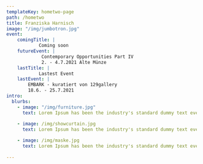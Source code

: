 ```yaml
---
templateKey: hometwo-page
path: /hometwo
title: Franziska Harnisch
image: "/img/jumbotron.jpg"
event:
    comingTitle: | 
            Coming soon
    futureEvent: |  
             Contemporary Opportunities Part IV
             2. - 4.7.2021 Alte Münze
    lastTitle: |  
            Lastest Event
    lastEvent: |
        EMBARK - kuratiert von 129gallery
        18.6. - 25.7.2021 
intro:
  blurbs:
    - image: "/img/furniture.jpg"
      text: Lorem Ipsum has been the industry's standard dummy text ever since the 1500s, when an unknown printer took a galley of type and scrambled it to make a type specimen book.
    
    - image: /img/showcurtain.jpg
      text: Lorem Ipsum has been the industry's standard dummy text ever since the 1500s, when an unknown printer took a galley of type and scrambled it to make a type specimen book.

    - image: /img/maske.jpg
      text: Lorem Ipsum has been the industry's standard dummy text ever since the 1500s, when an unknown printer took a galley of type and scrambled it to make a type specimen book.
      
---
```

